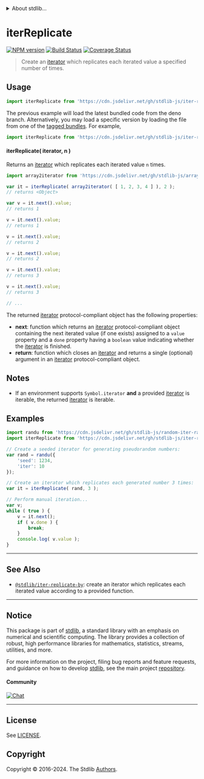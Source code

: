 <!--

@license Apache-2.0

Copyright (c) 2019 The Stdlib Authors.

Licensed under the Apache License, Version 2.0 (the "License");
you may not use this file except in compliance with the License.
You may obtain a copy of the License at

   http://www.apache.org/licenses/LICENSE-2.0

Unless required by applicable law or agreed to in writing, software
distributed under the License is distributed on an "AS IS" BASIS,
WITHOUT WARRANTIES OR CONDITIONS OF ANY KIND, either express or implied.
See the License for the specific language governing permissions and
limitations under the License.

-->


<details>
  <summary>
    About stdlib...
  </summary>
  <p>We believe in a future in which the web is a preferred environment for numerical computation. To help realize this future, we've built stdlib. stdlib is a standard library, with an emphasis on numerical and scientific computation, written in JavaScript (and C) for execution in browsers and in Node.js.</p>
  <p>The library is fully decomposable, being architected in such a way that you can swap out and mix and match APIs and functionality to cater to your exact preferences and use cases.</p>
  <p>When you use stdlib, you can be absolutely certain that you are using the most thorough, rigorous, well-written, studied, documented, tested, measured, and high-quality code out there.</p>
  <p>To join us in bringing numerical computing to the web, get started by checking us out on <a href="https://github.com/stdlib-js/stdlib">GitHub</a>, and please consider <a href="https://opencollective.com/stdlib">financially supporting stdlib</a>. We greatly appreciate your continued support!</p>
</details>

# iterReplicate

[![NPM version][npm-image]][npm-url] [![Build Status][test-image]][test-url] [![Coverage Status][coverage-image]][coverage-url] <!-- [![dependencies][dependencies-image]][dependencies-url] -->

> Create an [iterator][mdn-iterator-protocol] which replicates each iterated value a specified number of times.

<!-- Section to include introductory text. Make sure to keep an empty line after the intro `section` element and another before the `/section` close. -->

<section class="intro">

</section>

<!-- /.intro -->

<!-- Package usage documentation. -->



<section class="usage">

## Usage

```javascript
import iterReplicate from 'https://cdn.jsdelivr.net/gh/stdlib-js/iter-replicate@deno/mod.js';
```
The previous example will load the latest bundled code from the deno branch. Alternatively, you may load a specific version by loading the file from one of the [tagged bundles](https://github.com/stdlib-js/iter-replicate/tags). For example,

```javascript
import iterReplicate from 'https://cdn.jsdelivr.net/gh/stdlib-js/iter-replicate@v0.2.1-deno/mod.js';
```

#### iterReplicate( iterator, n )

Returns an [iterator][mdn-iterator-protocol] which replicates each iterated value `n` times.

```javascript
import array2iterator from 'https://cdn.jsdelivr.net/gh/stdlib-js/array-to-iterator@deno/mod.js';

var it = iterReplicate( array2iterator( [ 1, 2, 3, 4 ] ), 2 );
// returns <Object>

var v = it.next().value;
// returns 1

v = it.next().value;
// returns 1

v = it.next().value;
// returns 2

v = it.next().value;
// returns 2

v = it.next().value;
// returns 3

v = it.next().value;
// returns 3

// ...
```

The returned [iterator][mdn-iterator-protocol] protocol-compliant object has the following properties:

-   **next**: function which returns an [iterator][mdn-iterator-protocol] protocol-compliant object containing the next iterated value (if one exists) assigned to a `value` property and a `done` property having a `boolean` value indicating whether the [iterator][mdn-iterator-protocol] is finished.
-   **return**: function which closes an [iterator][mdn-iterator-protocol] and returns a single (optional) argument in an [iterator][mdn-iterator-protocol] protocol-compliant object.

</section>

<!-- /.usage -->

<!-- Package usage notes. Make sure to keep an empty line after the `section` element and another before the `/section` close. -->

<section class="notes">

## Notes

-   If an environment supports `Symbol.iterator` **and** a provided [iterator][mdn-iterator-protocol] is iterable, the returned [iterator][mdn-iterator-protocol] is iterable.

</section>

<!-- /.notes -->

<!-- Package usage examples. -->

<section class="examples">

## Examples

<!-- eslint no-undef: "error" -->

```javascript
import randu from 'https://cdn.jsdelivr.net/gh/stdlib-js/random-iter-randu@deno/mod.js';
import iterReplicate from 'https://cdn.jsdelivr.net/gh/stdlib-js/iter-replicate@deno/mod.js';

// Create a seeded iterator for generating pseudorandom numbers:
var rand = randu({
    'seed': 1234,
    'iter': 10
});

// Create an iterator which replicates each generated number 3 times:
var it = iterReplicate( rand, 3 );

// Perform manual iteration...
var v;
while ( true ) {
    v = it.next();
    if ( v.done ) {
        break;
    }
    console.log( v.value );
}
```

</section>

<!-- /.examples -->

<!-- Section to include cited references. If references are included, add a horizontal rule *before* the section. Make sure to keep an empty line after the `section` element and another before the `/section` close. -->

<section class="references">

</section>

<!-- /.references -->

<!-- Section for related `stdlib` packages. Do not manually edit this section, as it is automatically populated. -->

<section class="related">

* * *

## See Also

-   <span class="package-name">[`@stdlib/iter-replicate-by`][@stdlib/iter/replicate-by]</span><span class="delimiter">: </span><span class="description">create an iterator which replicates each iterated value according to a provided function.</span>

</section>

<!-- /.related -->

<!-- Section for all links. Make sure to keep an empty line after the `section` element and another before the `/section` close. -->


<section class="main-repo" >

* * *

## Notice

This package is part of [stdlib][stdlib], a standard library with an emphasis on numerical and scientific computing. The library provides a collection of robust, high performance libraries for mathematics, statistics, streams, utilities, and more.

For more information on the project, filing bug reports and feature requests, and guidance on how to develop [stdlib][stdlib], see the main project [repository][stdlib].

#### Community

[![Chat][chat-image]][chat-url]

---

## License

See [LICENSE][stdlib-license].


## Copyright

Copyright &copy; 2016-2024. The Stdlib [Authors][stdlib-authors].

</section>

<!-- /.stdlib -->

<!-- Section for all links. Make sure to keep an empty line after the `section` element and another before the `/section` close. -->

<section class="links">

[npm-image]: http://img.shields.io/npm/v/@stdlib/iter-replicate.svg
[npm-url]: https://npmjs.org/package/@stdlib/iter-replicate

[test-image]: https://github.com/stdlib-js/iter-replicate/actions/workflows/test.yml/badge.svg?branch=v0.2.1
[test-url]: https://github.com/stdlib-js/iter-replicate/actions/workflows/test.yml?query=branch:v0.2.1

[coverage-image]: https://img.shields.io/codecov/c/github/stdlib-js/iter-replicate/main.svg
[coverage-url]: https://codecov.io/github/stdlib-js/iter-replicate?branch=main

<!--

[dependencies-image]: https://img.shields.io/david/stdlib-js/iter-replicate.svg
[dependencies-url]: https://david-dm.org/stdlib-js/iter-replicate/main

-->

[chat-image]: https://img.shields.io/gitter/room/stdlib-js/stdlib.svg
[chat-url]: https://app.gitter.im/#/room/#stdlib-js_stdlib:gitter.im

[stdlib]: https://github.com/stdlib-js/stdlib

[stdlib-authors]: https://github.com/stdlib-js/stdlib/graphs/contributors

[umd]: https://github.com/umdjs/umd
[es-module]: https://developer.mozilla.org/en-US/docs/Web/JavaScript/Guide/Modules

[deno-url]: https://github.com/stdlib-js/iter-replicate/tree/deno
[deno-readme]: https://github.com/stdlib-js/iter-replicate/blob/deno/README.md
[umd-url]: https://github.com/stdlib-js/iter-replicate/tree/umd
[umd-readme]: https://github.com/stdlib-js/iter-replicate/blob/umd/README.md
[esm-url]: https://github.com/stdlib-js/iter-replicate/tree/esm
[esm-readme]: https://github.com/stdlib-js/iter-replicate/blob/esm/README.md
[branches-url]: https://github.com/stdlib-js/iter-replicate/blob/main/branches.md

[stdlib-license]: https://raw.githubusercontent.com/stdlib-js/iter-replicate/main/LICENSE

[mdn-iterator-protocol]: https://developer.mozilla.org/en-US/docs/Web/JavaScript/Reference/Iteration_protocols#The_iterator_protocol

<!-- <related-links> -->

[@stdlib/iter/replicate-by]: https://github.com/stdlib-js/iter-replicate-by/tree/deno

<!-- </related-links> -->

</section>

<!-- /.links -->
